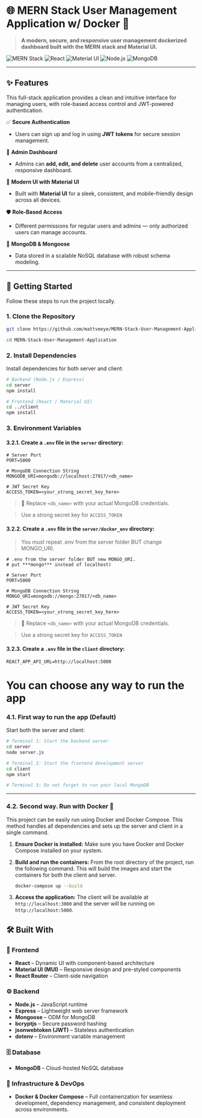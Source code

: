 
# 🌐 MERN Stack User Management Application w/ Docker 🐋

> **A modern, secure, and responsive user management dockerized dashboard built with the MERN stack and Material UI.**

![MERN Stack](https://img.shields.io/badge/MERN-Stack-blue?logo=mongodb&logoColor=white&color=1e40af)
![React](https://img.shields.io/badge/React-v18-green?logo=react&logoColor=white)
![Material UI](https://img.shields.io/badge/Material--UI-%231976D2?logo=mui&logoColor=white)
![Node.js](https://img.shields.io/badge/Node.js-%2368A063?logo=node.js&logoColor=white)
![MongoDB](https://img.shields.io/badge/MongoDB-%2347A248?logo=mongodb&logoColor=white)

---

## ✨ Features

This full-stack application provides a clean and intuitive interface for managing users, with role-based access control and JWT-powered authentication.

✅ **Secure Authentication**  
- Users can sign up and log in using **JWT tokens** for secure session management.

🔐 **Admin Dashboard**  
- Admins can **add, edit, and delete** user accounts from a centralized, responsive dashboard.

🎨 **Modern UI with Material UI**  
- Built with **Material UI** for a sleek, consistent, and mobile-friendly design across all devices.

🛡️ **Role-Based Access**  
- Different permissions for regular users and admins — only authorized users can manage accounts.

💾 **MongoDB & Mongoose**  
- Data stored in a scalable NoSQL database with robust schema modeling.

---

## 🚀 Getting Started

Follow these steps to run the project locally.

### 1. Clone the Repository

```bash
git clone https://github.com/mattveeye/MERN-Stack-User-Management-Application

cd MERN-Stack-User-Management-Application
```

### 2. Install Dependencies

Install dependencies for both server and client:

```bash
# Backend (Node.js / Express)
cd server
npm install

# Frontend (React / Material UI)
cd ../client
npm install

```



### 3. Environment Variables

#### 3.2.1. Create a `.env` file in the `server` directory:

```env
# Server Port
PORT=5000

# MongoDB Connection String
MONGODB_URI=mongodb://localhost:27017/<db_name>

# JWT Secret Key
ACCESS_TOKEN=<your_strong_secret_key_here>
```

> 🔐 Replace `<db_name>` with your actual MongoDB credentials.  

> Use a strong secret key for `ACCESS_TOKEN` 


#### 3.2.2. Create a `.env` file in the `server/docker_env` directory:
> You must repeat .env from the server folder BUT change MONGO_URI.
```env
# .env from the server folder BUT new MONGO_URI. 
# put ***mongo*** instead of localhost)

# Server Port
PORT=5000 

# MongoDB Connection String
MONGO_URI=mongodb://mongo:27017/<db_name>

# JWT Secret Key
ACCESS_TOKEN=<your_strong_secret_key_here>
```
> 🔐 Replace `<db_name>` with your actual MongoDB credentials.  

> Use a strong secret key for `ACCESS_TOKEN` 



#### 3.2.3. Create a `.env` file in the `client` directory:
```env
REACT_APP_API_URL=http://localhost:5000
```
<h1> You can choose any way to run the app</h1>

### 4.1. First way to run the app (Default)

Start both the server and client:

```bash
# Terminal 1: Start the backend server
cd server
node server.js
```

```bash
# Terminal 2: Start the frontend development server
cd client
npm start
```

```bash
# Terminal 3: Do not forget to run your local MongoDB
```

---

### 4.2. Second way. Run with Docker 🐳

This project can be easily run using Docker and Docker Compose. This method handles all dependencies and sets up the server and client in a single command.

1.  **Ensure Docker is installed:** Make sure you have Docker and Docker Compose installed on your system.

2.  **Build and run the containers:** From the root directory of the project, run the following command. This will build the images and start the containers for both the client and server.

    ```bash
    docker-compose up --build
    ```

3.  **Access the application:** The client will be available at `http://localhost:3000` and the server will be running on `http://localhost:5000`.



## 🛠️ Built With

### 🎨 Frontend
- **React** – Dynamic UI with component-based architecture
- **Material UI (MUI)** – Responsive design and pre-styled components
- **React Router** – Client-side navigation

### ⚙️ Backend
- **Node.js** – JavaScript runtime
- **Express** – Lightweight web server framework
- **Mongoose** – ODM for MongoDB
- **bcryptjs** – Secure password hashing
- **jsonwebtoken (JWT)** – Stateless authentication
- **dotenv** – Environment variable management

### 🗄️ Database
- **MongoDB** – Cloud-hosted NoSQL database

### 🐳 Infrastructure & DevOps 

- **Docker & Docker Compose**  – Full containerization for seamless development, dependency management, and consistent deployment across environments.
     